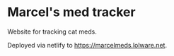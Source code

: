 # Marcel's med tracker
Website for tracking cat meds.

Deployed via netlify to https://marcelmeds.lolware.net.
